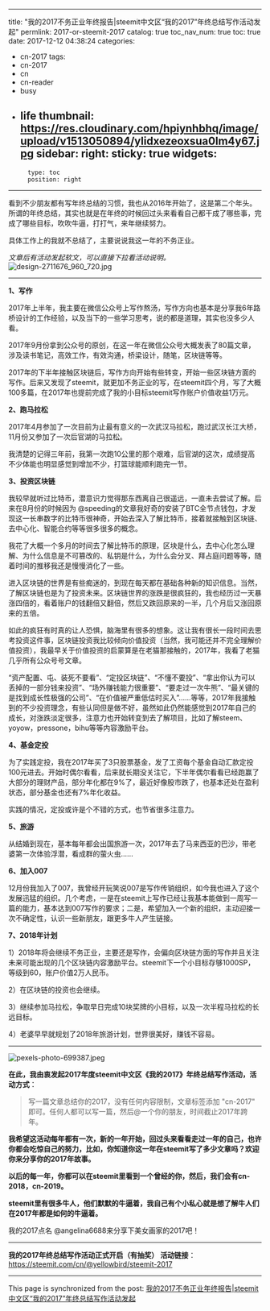 
---
title: "我的2017不务正业年终报告|steemit中文区“我的2017”年终总结写作活动发起"
permlink: 2017-or-steemit-2017
catalog: true
toc_nav_num: true
toc: true
date: 2017-12-12 04:38:24
categories:
- cn-2017
tags:
- cn-2017
- cn
- cn-reader
- busy
- life
thumbnail: https://res.cloudinary.com/hpiynhbhq/image/upload/v1513050894/ylidxezeoxsua0lm4y67.jpg
sidebar:
    right:
        sticky: true
widgets:
    -
        type: toc
        position: right
---


看到不少朋友都有写年终总结的习惯，我也从2016年开始了，这是第二个年头。所谓的年终总结，其实也就是在年终的时候回过头来看看自己都干成了哪些事，完成了哪些目标，吹吹牛逼，打打气，来年继续努力。

具体工作上的我就不总结了，主要说说我这一年的不务正业。

*文章后有活动发起软文，可以直接下拉看活动说明。*
![design-2711676_960_720.jpg](https://res.cloudinary.com/hpiynhbhq/image/upload/v1513050894/ylidxezeoxsua0lm4y67.jpg)

---

**1、写作**

2017年上半年，我主要在微信公众号上写作熬汤，写作方向也基本是分享我6年路桥设计的工作经验，以及当下的一些学习思考，说的都是道理，其实也没多少人看。

2017年9月份拿到公众号的原创，在这一年在微信公众号大概发表了80篇文章，涉及读书笔记，高效工作，有效沟通，桥梁设计，随笔，区块链等等。

2017年的下半年接触区块链后，写作方向开始有些转变，开始一些区块链方面的写作。后来又发现了steemit，就更加不务正业的写，在steemit四个月，写了大概100多篇，在2017年也提前完成了我的小目标steemit写作账户价值收益1万元。

**2、跑马拉松**

2017年4月参加了一次目前为止最有意义的一次武汉马拉松，跑过武汉长江大桥，11月份又参加了一次后官湖的马拉松。

我清楚的记得三年前，我第一次跑10公里的那个艰难，后官湖的这次，成绩提高不少体能也明显感觉到增加不少，打篮球能顺利跑完一节。

**3、投资区块链**

我较早就听过比特币，潜意识力觉得那东西离自己很遥远，一直未去尝试了解。后来在8月份的时候因为 @speeding的文章我好奇的安装了BTC全节点钱包，才发现这一长串数字的比特币很神奇，开始去深入了解比特币，接着就接触到区块链、去中心化、智能合约等等很多很多的概念。

我花了大概一个多月的时间去了解比特币的原理，区块是什么，去中心化怎么理解、为什么信息是不可篡改的、私钥是什么，为什么会分叉、拜占庭问题等等，随着时间的推移我还是慢慢消化了一些。

进入区块链的世界是有些痴迷的，到现在每天都在基础各种新的知识信息。当然，了解区块链也是为了投资未来。区块链世界的涨跌是很疯狂的，我也经历过一天暴涨四倍的，看着账户的钱翻倍又翻倍，然后又跌回原来的一半，几个月后又涨回原来的五倍。

如此的疯狂有时真的让人恐惧，脑海里有很多的想象。这让我有很长一段时间去思考投资这件事，区块链投资我比较倾向价值投资（当然，我可能还并不完全理解价值投资），我最早关于价值投资的启蒙算是在老猫那接触的，2017年，我看了老猫几乎所有公众号号文章。

“资产配置、屯、装死不要看”、“定投区块链”、“不懂不要投”、“拿出你认为可以丢掉的一部分钱来投资”、“场外赚钱能力很重要”、“要走过一次牛熊”、“最关键的是找到成长性极强的公司”、“在价值被严重低估时买入”......等等，2017年我接触到的不少投资理念，有些认同但是做不好，虽然如此仍然能感觉到2017年自己的成长，对涨跌淡定很多，注意力也开始转变到去了解项目，比如了解steem、yoyow，pressone，bihu等等内容激励平台。

**4、基金定投**

为了实践定投，我在2017年买了3只股票基金，发了工资每个基金自动汇款定投100元进去。开始时偶尔看看，后来就长期没关注它，下半年偶尔看看已经跑赢了大部分的理财产品，部分年化都在9%了，最近好像股市跌了，也基本还处在盈利状态，部分基金也还有7%年化收益。

实践的情况，定投或许是个不错的方式，也节省很多注意力。

**5、旅游**

从结婚到现在，基本每年都会出国旅游一次，2017年去了马来西亚的巴沙，带老婆第一次体验浮潜，看成群的萤火虫......

**6、加入007**

12月份我加入了007，我曾经开玩笑说007是写作传销组织，如今我也进入了这个发展迅猛的组织。几个考虑，一是在steemit上写作已经让我基本能做到一周写一篇的能力，基本达到007写作的要求；二是，希望加入一个新的组织，主动迎接一次不确定性，认识一些新朋友，跟更多牛人产生链接。

**7、2018年计划**

1）2018年将会继续不务正业，主要还是写作，会偏向区块链方面的写作并且关注未来可能出现的几个区块链内容激励平台。steemit下一个小目标存够1000SP，等级到60，账户价值2万人民币。

2）在区块链的投资也会继续。

3）继续参加马拉松，争取早日完成10块奖牌的小目标，以及一次半程马拉松的长远目标。

4）老婆早早就规划了2018年旅游计划，世界很美好，赚钱不容易。

---

![pexels-photo-699387.jpeg](https://res.cloudinary.com/hpiynhbhq/image/upload/v1513051123/wka6dgedqmvyqi606uc4.jpg)

**在此，我由衷发起2017年度steemit中文区《我的2017》年终总结写作活动，活动方式**：
>写一篇文章总结你的2017，没有任何内容限制，文章标签添加 "cn-2017" 即可。任何人都可以写一篇，然后@一个你的朋友，时间截止2017年跨年。

**我希望这活动每年都有一次，新的一年开始，回过头来看看走过一年的自己，也许你都会吃惊自己的努力，比如，你知道你这一年在steemit写了多少文章吗？欢迎你来分享你的2017年故事。**

**以后的每一年，你都可以在steemit里看到一个曾经的你，然后，我们会有cn-2018，cn-2019。**

**steemit里有很多牛人，他们默默的牛逼着，我自己有个小私心就是想了解牛人们在2017年都是如何的牛逼着。**

我的2017点名 @angelina6688来分享下美女画家的2017吧！

---

**我的2017年终总结写作活动正式开启（有抽奖）**
**活动链接**：https://steemit.com/cn/@yellowbird/steemit-2017

- - -

This page is synchronized from the post: [我的2017不务正业年终报告|steemit中文区“我的2017”年终总结写作活动发起](https://steemit.com/@yellowbird/2017-or-steemit-2017)
